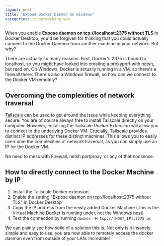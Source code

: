 ```yaml
---
layout: post
title: "Expose Docker Daemon on Windows"
categories: it networking vpn
---
```


When you enable **Expose daemon on tcp://localhost:2375 without TLS** in Docker Desktop, you'd be forgiven for thinking that you could actually connect to the Docker Daemon from another machine in your network. But why?

<!--more-->

There are actually so many reasons. First, Docker's 2375 is bound to localhost, so you might have looked into creating a proxyport with netsh, but read on. On Windows, Docker is actually running in a VM, so there's a firewall there. There's also a Windows firewall, so how can we connect to the Docker VM remotely?

## Overcoming the complexities of network traversal

[Tailscale](https://tailscale.com/) can be used to get around the issue while keeping everything secure. You are of course always free to install Tailscale directly on your computer. However, installing the Tailscale _Docker Extension_ will allow you to connect to the underlying Docker VM. Crucially, Tailscale provides distinct IP addresses for these distinct machines. This allows you to easily overcome the complexities of network traversal, as you can simply use an IP for the Docker VM.

No need to mess with Firewall, netsh portproxy, or any of that nonsense.

## How to directly connect to the Docker Machine by IP 

1. Install the Tailscale Docker extension
2. Enable the setting "Expose daemon on tcp://localhost:2375 without TLS" in Docker Desktop
3. Copy the IP address from the newly added Docker Machine (This is the Virtual Machine Docker is running under, not the Windows host)
4. Test the connection by running `docker -H tcp://[HOST_IP]:2375 ps`

We can plainly see how solid of a solution this is. Not only is it insanely simple and easy to use, you are now able to remotely access the docker daemon even from outside of your LAN. Incredible!
